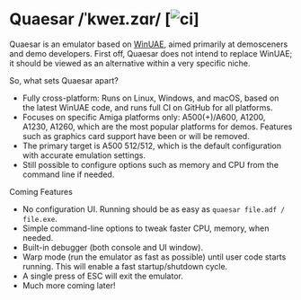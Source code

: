 # Quaesar /ˈkweɪ.zɑr/ [![ci](https://github.com/theblacklotus/quaesar/actions/workflows/ci.yml/badge.svg)]

Quaesar is an emulator based on [WinUAE](https://github.com/tonioni/WinUAE), aimed primarily at demosceners and demo developers. First off, Quaesar does not intend to replace WinUAE; it should be viewed as an alternative within a very specific niche.

So, what sets Quaesar apart?

 * Fully cross-platform: Runs on Linux, Windows, and macOS, based on the latest WinUAE code, and runs full CI on GitHub for all platforms.
 * Focuses on specific Amiga platforms only: A500(+)/A600, A1200, A1230, A1260, which are the most popular platforms for demos. Features such as graphics card support have been or will be removed.
 * The primary target is A500 512/512, which is the default configuration with accurate emulation settings.
 *  Still possible to configure options such as memory and CPU from the command line if needed.

Coming Features

* No configuration UI. Running should be as easy as `quaesar file.adf / file.exe`.
* Simple command-line options to tweak faster CPU, memory, when needed.
* Built-in debugger (both console and UI window).
* Warp mode (run the emulator as fast as possible) until user code starts running. This will enable a fast startup/shutdown cycle.
* A single press of ESC will exit the emulator.
* Much more coming later!

